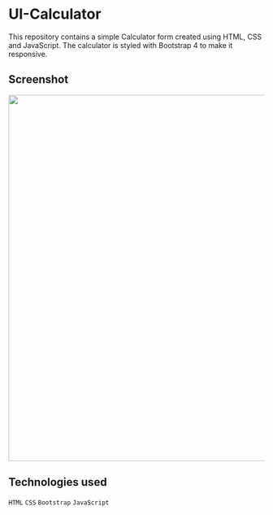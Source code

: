 # UI-Calculator
This repository contains a simple Calculator form created using HTML, CSS and JavaScript. The calculator is styled with Bootstrap 4 to make it responsive.

## Screenshot
<img src="./calculator_UI.JPG" style="width:45rem" />

## Technologies used
`HTML` `CSS` `Bootstrap` `JavaScript`
